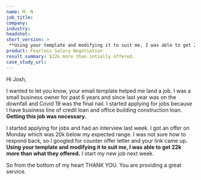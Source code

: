 ```yaml
---
name: M. N.
job_title: 
company: 
industry: 
headshot: 
short_version: >
 **Using your template and modifying it to suit me, I was able to get 22k more than what they offered.**
product: Fearless Salary Negotiation
result_summary: $22k more than intially offered.
case_study_url: 
---
```


Hi Josh,

I wanted to let you know, your email template helped me land a job. I was a small business owner for past 6 years and since last year was on the downfall and Covid 19 was the final nail. I started applying for jobs because I have business line of credit loan and office building construction loan. **Getting this job was necessary.**

I started applying for jobs and had an interview last week. I got an offer on Monday which was 20k below my expected range. I was not sure how to respond back, so I googled for counter offer letter and your link came up. **Using your template and modifying it to suit me, I was able to get 22k more than what they offered.** I start my new job next week.

So from the bottom of my heart THANK YOU. You are providing a great service.